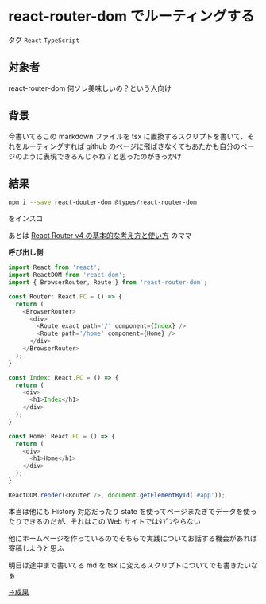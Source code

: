 # react-router-dom でルーティングする

タグ `React` `TypeScript`

## 対象者

react-router-dom 何ソレ美味しいの？という人向け

## 背景

今書いてるこの markdown ファイルを tsx に置換するスクリプトを書いて、それをルーティングすれば github のページに飛ばさなくてもあたかも自分のページのように表現できるんじゃね？と思ったのがきっかけ

## 結果

```bash
npm i --save react-douter-dom @types/react-router-dom
```

をインスコ

あとは [React Router v4 の基本的な考え方と使い方](https://numb86-tech.hatenablog.com/entry/2017/05/06/125333) のママ

 

**呼び出し側**

```javascript
import React from 'react';
import ReactDOM from 'react-dom';
import { BrowserRouter, Route } from 'react-router-dom';

const Router: React.FC = () => {
  return (
    <BrowserRouter>
      <div>
        <Route exact path='/' component={Index} />
        <Route path='/home' component={Home} />
      </div>
    </BrowserRouter>
  );
}

const Index: React.FC = () => {
  return (
    <div>
      <h1>Index</h1>
    </div>
  );
}

const Home: React.FC = () => {
  return (
    <div>
      <h1>Home</h1>
    </div>
  );
}

ReactDOM.render(<Router />, document.getElementById('#app'));
```

本当は他にも History 対応だったり state を使ってページまたぎでデータを使ったりできるのだが、それはこの Web サイトではﾀﾌﾞﾝやらない

他にホームページを作っているのでそちらで実践についてお話する機会があれば寄稿しようと思ふ

明日は途中まで書いてる md を tsx に変えるスクリプトについてでも書きたいなぁ

 

[→成果](https://github.com/shimomuh/shimomuh.github.io/pull/4/commits/ebb1789f743089f95f9746d45da7890c80ac839b)
